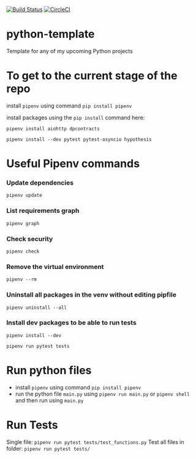 [![Build Status](https://travis-ci.com/BurnySc2/python-template.svg?token=uZSbyQZSCPfwrTxZ8beQ&branch=master)](https://travis-ci.com/BurnySc2/python-template)
[![CircleCI](https://circleci.com/gh/BurnySc2/python-template.svg?style=svg&circle-token=91cdb40ab349e017babf6f537a24267d65ba4204)](https://circleci.com/gh/BurnySc2/python-template)

# python-template
Template for any of my upcoming Python projects


# To get to the current stage of the repo
install `pipenv` using command `pip install pipenv`

install packages using the `pip install` command here:

`pipenv install aiohttp dpcontracts`

`pipenv install --dev pytest pytest-asyncio hypothesis`



# Useful Pipenv commands
### Update dependencies
`pipenv update`
### List requirements graph
`pipenv graph`
### Check security
`pipenv check`
### Remove the virtual environment
`pipenv --rm`
### Uninstall all packages in the venv without editing pipfile
`pipenv uninstall --all`
### Install dev packages to be able to run tests
`pipenv install --dev`

`pipenv run pytest tests`


# Run python files
- install `pipenv` using command `pip install pipenv`
- run the python file `main.py` using `pipenv run main.py`
or `pipenv shell` and then run using `main.py`


# Run Tests
Single file:
`pipenv run pytest tests/test_functions.py`
Test all files in folder:
`pipenv run pytest tests/`




